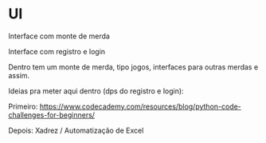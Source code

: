 # UI
Interface com monte de merda

Interface com registro e login

Dentro tem um monte de merda, tipo jogos, interfaces para outras merdas e assim.

Ideias pra meter aqui dentro (dps do registro e login):

Primeiro:
https://www.codecademy.com/resources/blog/python-code-challenges-for-beginners/


Depois:
Xadrez / 
Automatização de Excel

